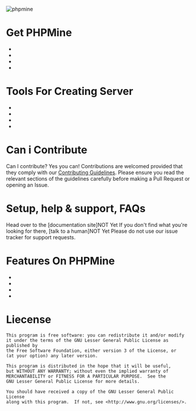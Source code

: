 ![phpmine](https://cloud.githubusercontent.com/assets/28599276/26448759/148a1b18-414f-11e7-9fbb-9741cedac1e7.jpg)

# Get PHPMine
 -
 -
 -
 -



# Tools For Creating Server
 -
 -
 -
 -



# Can i Contribute
Can I contribute?
Yes you can! Contributions are welcomed provided that they comply with our [Contributing Guidelines](CONTRIBUTING.md). Please ensure you read the relevant sections of the guidelines carefully before making a Pull Request or opening an Issue.



# Setup, help & support, FAQs
Head over to the [documentation site]NOT Yet
If you don't find what you're looking for there, [talk to a human]NOT Yet Please do not use our issue tracker for support requests.



# Features On PHPMine
-
-
-
-



# Liecense

	This program is free software: you can redistribute it and/or modify
	it under the terms of the GNU Lesser General Public License as published by
	the Free Software Foundation, either version 3 of the License, or
	(at your option) any later version.

	This program is distributed in the hope that it will be useful,
	but WITHOUT ANY WARRANTY; without even the implied warranty of
	MERCHANTABILITY or FITNESS FOR A PARTICULAR PURPOSE.  See the
	GNU Lesser General Public License for more details.

	You should have received a copy of the GNU Lesser General Public License
	along with this program.  If not, see <http://www.gnu.org/licenses/>.
